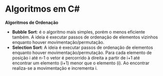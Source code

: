# Algoritmos em C#

**Algoritmos de Ordenação**
- **Bubble Sort**: é o algoritmo mais simples, porém o menos eficiente também. A ideia é executar passos de ordenação de elementos vizinhos enquanto houver movimentação/permutação.
- **Selection Sort**: A ideia é executar passos de ordenação de elementos enquanto houver movimentação/permutação. Para cada elemento de posição i até n-1 o vetor é percorrido à direita a partir de i+1 até encontrar um elemento (i+1) menor que o elemento (i). Ao encontrar realiza-se a movimentação e incrementa i.